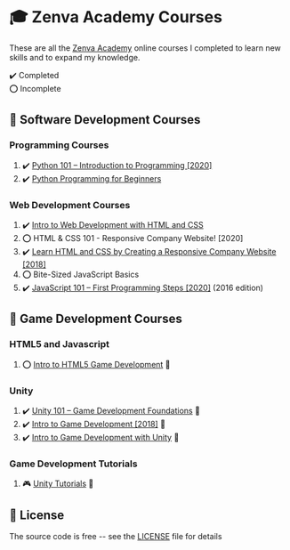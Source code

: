 # :mortar_board: Zenva Academy Courses

These are all the [Zenva Academy][zenva] online courses I completed to learn new skills and to expand my knowledge.

:heavy_check_mark: Completed  
:o: Incomplete

## :beginner: Software Development Courses

### Programming Courses

1. :heavy_check_mark: [Python 101 – Introduction to Programming [2020]](python-101-introduction-to-programming/)
2. :heavy_check_mark: [Python Programming for Beginners](python-programming-for-beginners/)

### Web Development Courses

1. :heavy_check_mark: [Intro to Web Development with HTML and CSS](intro-web-development-with-html-css/)
2. :o: HTML & CSS 101 - Responsive Company Website! [2020]
3. :heavy_check_mark: [Learn HTML and CSS by Creating a Responsive Company Website [2018]](creating-a-responsive-company-website-2018/)
4. :o: Bite-Sized JavaScript Basics
5. :heavy_check_mark: [JavaScript 101 – First Programming Steps [2020]](https://academy.zenva.com/course/javascript-101-web-and-game-development-fundamentals/) (2016 edition)

## :beginner: Game Development Courses

### HTML5 and Javascript

1. :o: [Intro to HTML5 Game Development](https://github.com/learning-game-development/learning-javascript-game-development/tree/master/intro-to-html5-game-development) :rocket:

### Unity

1. :heavy_check_mark: [Unity 101 – Game Development Foundations](https://github.com/learning-game-development/learning-unity-game-development/tree/master/Zenva-GameDev-Academy-Unity-Courses) :rocket:
2. :heavy_check_mark: [Intro to Game Development [2018]](https://github.com/learning-game-development/learning-unity-game-development/tree/master/Zenva-GameDev-Academy-Unity-Courses) :rocket:
3. :heavy_check_mark: [Intro to Game Development with Unity](https://github.com/learning-game-development/learning-unity-game-development/tree/master/Zenva-GameDev-Academy-Unity-Courses) :rocket:

### Game Development Tutorials

1. :video_game: [Unity Tutorials](https://github.com/learning-game-development/learning-unity-game-development/tree/master/Zenva-GameDev-Academy-Unity-Tutorials) :rocket:

## :page_with_curl: License

The source code is free -- see the [LICENSE](LICENSE) file for details

[zenva]: https://academy.zenva.com/
